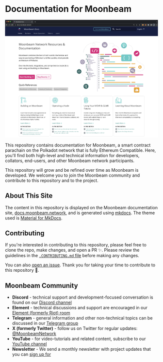 # Documentation for Moonbeam
 
![Main Page Banner](/images/readme-contributing/readme-banner.webp)

This repository contains documentation for Moonbeam, a smart contract parachain on the Polkadot network that is fully Ethereum Compatible.  Here, you'll find both high-level and technical information for developers, collators, end-users, and other Moonbeam network participants.

This repository will grow and be refined over time as Moonbeam is developed.  We welcome you to join the Moonbeam community and contribute to this repository and to the project.

## About This Site 

The content in this repository is displayed on the Moonbeam documentation site, [docs.moonbeam.network](https://docs.moonbeam.network/), and is generated using [mkdocs](https://www.mkdocs.org). The theme used is [Material for MkDocs](https://squidfunk.github.io/mkdocs-material).

## Contributing

If you're interested in contributing to this repository, please feel free to clone the repo, make changes, and open a PR ✨. Please review the guidelines in the [`.CONTRIBUTING.md` file](https://github.com/moonbeam-foundation/moonbeam-docs/blob/master/.CONTRIBUTING.md) before making any changes.

You can also [open an issue](https://github.com/moonbeam-foundation/moonbeam-docs/issues/new). Thank you for taking your time to contribute to this repository 💜.

## Moonbeam Community

- **Discord** - technical support and development-focused conversation is found on our [Discord channel](https://discord.com/invite/PfpUATX)
- **Element** - technical discussions and support are encouraged in our [Element (formerly Riot) room](https://app.element.io/#/room/#moonbeam:matrix.org)
- **Telegram** - general information and other non-technical topics can be discussed in our [Telegram group](https://t.me/Moonbeam_Official)
- **X (formerly Twitter)** - follow us on Twitter for regular updates: [@MoonbeamNetwork](https://x.com/MoonbeamNetwork)
- **YouTube** - for video-tutorials and related content, subscribe to our [YouTube channel](https://www.youtube.com/c/MoonbeamNetwork)
- **Newsletter** - We send a monthly newsletter with project updates that you can [sign up for](https://moonbeam.network/newsletter)

